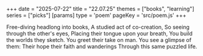 +++
date = "2025-07-22"
title = "22.07.25"
themes = ["books", "learning"]
series = ["picks"]
[params]
  type = 'poem'
  pageKey = 'src/poem.js'
+++

Free-diving headlong into books,
A studied act of co-creation,
So seeing through the other's eyes,
Placing their tongue upon your breath,
You build the worlds they sketch.
You greet their take on man.
You see a glimpse of them:
Their hope their faith and wanderings
Through this same puzzled life.
